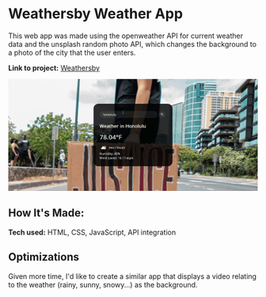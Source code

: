 # Weathersby Weather App

This web app was made using the openweather API for current weather data and the unsplash random photo API, which changes the background to a photo of the city that the user enters.

**Link to project:** [Weathersby](https://weathersby.netlify.app/)


![](https://github.com/alexeherron/weathersby/blob/main/weathersby.gif)

## How It's Made:

**Tech used:** HTML, CSS, JavaScript, API integration


## Optimizations

Given more time, I'd like to create a similar app that displays a video relating to the weather (rainy, sunny, snowy...) as the background.
